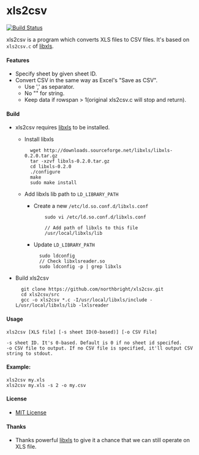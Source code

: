 # xls2csv

[![Build Status](https://travis-ci.org/northbright/xls2csv.svg?branch=master)](https://travis-ci.org/northbright/xls2csv)

xls2csv is a program which converts XLS files to CSV files. It's based on `xls2csv.c` of [libxls](http://libxls.sourceforge.net/).

#### Features
* Specify sheet by given sheet ID.
* Convert CSV in the same way as Excel's "Save as CSV".
  * Use ',' as separator.
  * No "" for string.
  * Keep data if rowspan > 1(original xls2csv.c will stop and return).

#### Build
* xls2csv requires [libxls](http://libxls.sourceforge.net/) to be installed.
  * Install libxls
        
          wget http://downloads.sourceforge.net/libxls/libxls-0.2.0.tar.gz
          tar -xzvf libxls-0.2.0.tar.gz
          cd libxls-0.2.0
          ./configure
          make
          sudo make install
  * Add libxls lib path to `LD_LIBRARY_PATH`
    * Create a new `/etc/ld.so.conf.d/libxls.conf`
    
              sudo vi /etc/ld.so.conf.d/libxls.conf

              // Add path of libxls to this file
              /usr/local/libxls/lib

    * Update `LD_LIBRARY_PATH`

            sudo ldconfig
            // Check libxlsreader.so
            sudo ldconfig -p | grep libxls

* Build xls2csv

        git clone https://github.com/northbright/xls2csv.git
        cd xls2csv/src
        gcc -o xls2csv *.c -I/usr/local/libxls/include -L/usr/local/libxls/lib -lxlsreader

#### Usage
    xls2csv [XLS file] [-s sheet ID(0-based)] [-o CSV File]
    
    -s sheet ID. It's 0-based. Default is 0 if no sheet id specifed.
    -o CSV file to output. If no CSV file is specified, it'll output CSV string to stdout.

#### Example:
    xls2csv my.xls 
    xls2csv my.xls -s 2 -o my.csv

#### License
* [MIT License](./LICENSE)

#### Thanks
* Thanks powerful [libxls](http://libxls.sourceforge.net/) to give it a chance that we can still operate on XLS file.

